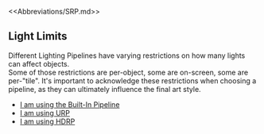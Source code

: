 <<Abbreviations/SRP.md>>
## Light Limits

Different Lighting Pipelines have varying restrictions on how many lights can affect objects.  
Some of those restrictions are per-object, some are on-screen, some are per-"tile". It's important to acknowledge these restrictions when choosing a pipeline, as they can ultimately influence the final art style.

- [I am using the Built-In Pipeline](Built-In.md)
- [I am using URP](URP.md)
- [I am using HDRP](HDRP.md)